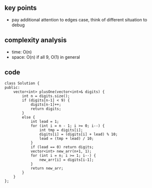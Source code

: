 ## key points
- pay additional attention to edges case, think of different situation to debug

## complexity analysis
- time: O(n)
- space: O(n) if all 9, O(1) in general

## code
```
class Solution {
public:
    vector<int> plusOne(vector<int>& digits) {
        int n = digits.size();
        if (digits[n-1] < 9) {
            digits[n-1]++;
            return digits;
        }
        else {
            int lead = 1;
            for (int i = n - 1; i >= 0; i--) {
                int tmp = digits[i];
                digits[i] = (digits[i] + lead) % 10;
                lead = (tmp + lead) / 10;
            }
            if (lead == 0) return digits;
            vector<int> new_arr(n+1, 1);
            for (int i = n; i >= 1; i--) {
                new_arr[i] = digits[i-1];
            }
            return new_arr;
        }
    }
};
```
